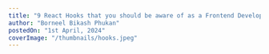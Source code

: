 ```yaml
---
title: "9 React Hooks that you should be aware of as a Frontend Developer"
author: "Borneel Bikash Phukan"
postedOn: "1st April, 2024"
coverImage: "/thumbnails/hooks.jpeg"
---
```

